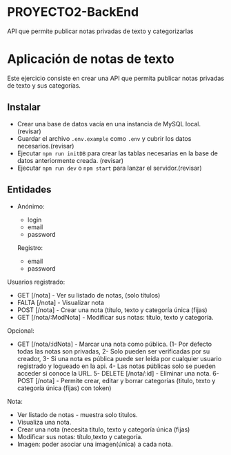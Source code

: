 # PROYECTO2-BackEnd
API que permite publicar notas privadas de texto y categorizarlas

# Aplicación de notas de texto

Este ejercicio consiste en crear una API que permita publicar notas privadas de texto y sus categorías.

## Instalar
- Crear una base de datos vacía en una instancia de MySQL local. (revisar)
- Guardar el archivo `.env.example` como `.env` y cubrir los datos necesarios.(revisar)
- Ejecutar `npm run initDB` para crear las tablas necesarias en la base de datos anteriormente creada. (revisar)
- Ejecutar `npm run dev` o `npm start` para lanzar el servidor.(revisar)

## Entidades

- Anónimo:
  - login
  - email
  - password

  Registro:
  - email
  - password

Usuarios registrado:
- GET [/nota] - Ver su listado de notas, (solo títulos) 
- FALTA [/nota] - Visualizar nota
- POST [/nota] - Crear una nota (título, texto y categoría única (fijas)
- GET [/nota/:ModNota] - Modificar sus notas: título, texto y categoría.

Opcional:
- GET [/nota/:idNota] - Marcar una nota como pública.
(1- Por defecto todas las notas son privadas,
2- Solo pueden ser verificadas por su creador,
3- Si una nota es pública puede ser leída por cualquier usuario registrado y logueado en la api.
4- Las notas públicas solo se pueden acceder si conoce la URL.
5- DELETE [/nota/:id] - Eliminar una nota.
6- POST [/nota] - Permite crear, editar y borrar categorías (titulo, texto y categoría única (fijas) con token)


Nota:
- Ver listado de notas - muestra solo titulos.
- Visualiza una nota.
- Crear una nota (necesita titulo, texto y categoría única (fijas)
- Modificar sus notas: título,texto y categoría.
- Imagen: poder asociar una imagen(única) a cada nota.

